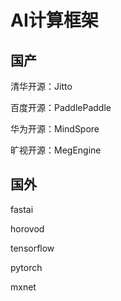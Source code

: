# AI计算框架

## 国产

清华开源：Jitto

百度开源：PaddlePaddle

华为开源：MindSpore

旷视开源：MegEngine

## 国外

fastai

horovod

tensorflow

pytorch

mxnet